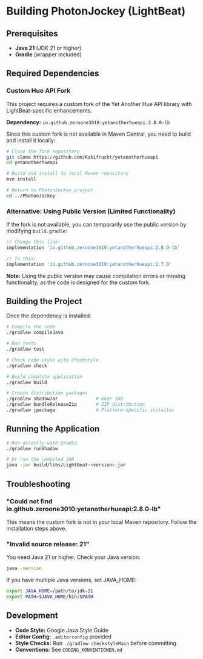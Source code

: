 # Building PhotonJockey (LightBeat)

## Prerequisites

- **Java 21** (JDK 21 or higher)
- **Gradle** (wrapper included)

## Required Dependencies

### Custom Hue API Fork

This project requires a custom fork of the Yet Another Hue API library with LightBeat-specific enhancements.

**Dependency:** `io.github.zeroone3010:yetanotherhueapi:2.8.0-lb`

Since this custom fork is not available in Maven Central, you need to build and install it locally:

```bash
# Clone the fork repository
git clone https://github.com/Kakifrucht/yetanotherhueapi
cd yetanotherhueapi

# Build and install to local Maven repository
mvn install

# Return to PhotonJockey project
cd ../PhotonJockey
```

### Alternative: Using Public Version (Limited Functionality)

If the fork is not available, you can temporarily use the public version by modifying `build.gradle`:

```gradle
// Change this line:
implementation 'io.github.zeroone3010:yetanotherhueapi:2.8.0-lb'

// To this:
implementation 'io.github.zeroone3010:yetanotherhueapi:2.7.0'
```

**Note:** Using the public version may cause compilation errors or missing functionality, as the code is designed for the custom fork.

## Building the Project

Once the dependency is installed:

```bash
# Compile the code
./gradlew compileJava

# Run tests
./gradlew test

# Check code style with Checkstyle
./gradlew check

# Build complete application
./gradlew build

# Create distribution packages
./gradlew shadowJar              # Uber JAR
./gradlew bundleReleaseZip       # ZIP distribution
./gradlew jpackage               # Platform-specific installer
```

## Running the Application

```bash
# Run directly with Gradle
./gradlew runShadow

# Or run the compiled JAR
java -jar build/libs/LightBeat-<version>.jar
```

## Troubleshooting

### "Could not find io.github.zeroone3010:yetanotherhueapi:2.8.0-lb"

This means the custom fork is not in your local Maven repository. Follow the installation steps above.

### "Invalid source release: 21"

You need Java 21 or higher. Check your Java version:
```bash
java -version
```

If you have multiple Java versions, set JAVA_HOME:
```bash
export JAVA_HOME=/path/to/jdk-21
export PATH=$JAVA_HOME/bin:$PATH
```

## Development

- **Code Style:** Google Java Style Guide
- **Editor Config:** `.editorconfig` provided
- **Style Checks:** Run `./gradlew checkstyleMain` before committing
- **Conventions:** See `CODING_KONVENTIONEN.md`
